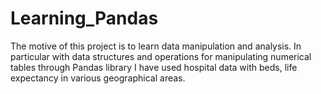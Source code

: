 # Learning_Pandas
The motive of this project is to learn data manipulation and analysis. In particular with data structures and operations for manipulating numerical tables through Pandas library
I have used hospital data with beds, life expectancy in various geographical areas.
